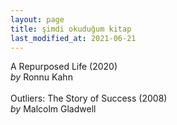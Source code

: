 ```yaml
---
layout: page
title: şimdi okuduğum kitap
last_modified_at: 2021-06-21
---
```


A Repurposed Life (2020)  
<i>by</i> Ronnu Kahn  
<br />
Outliers: The Story of Success (2008)  
<i>by</i> Malcolm Gladwell  
<br />

<!-- <span style="color: white">Lorem ipsum dolor sit amet, consectetur adipiscing elit. Sed sagittis cursus erat quis tempus. Fusce semper eu eros in tristique.</span> -->
